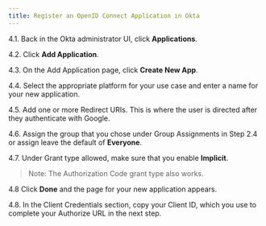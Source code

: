 ```yaml
---
title: Register an OpenID Connect Application in Okta
---
```


4.1. Back in the Okta administrator UI, click **Applications**.

4.2. Click **Add Application**.

4.3. On the Add Application page, click **Create New App**.

4.4. Select the appropriate platform for your use case and enter a name for your new application.

4.5. Add one or more Redirect URIs. This is where the user is directed after they authenticate with Google.

4.6. Assign the group that you chose under Group Assignments in Step 2.4 or assign leave the default of **Everyone**.

4.7. Under Grant type allowed, make sure that you enable **Implicit**. 

> Note: The Authorization Code grant type also works.

4.8  Click **Done** and the page for your new application appears.

4.8. In the Client Credentials section, copy your Client ID, which you use to complete your Authorize URL in the next step.

<NextSectionLink/>
